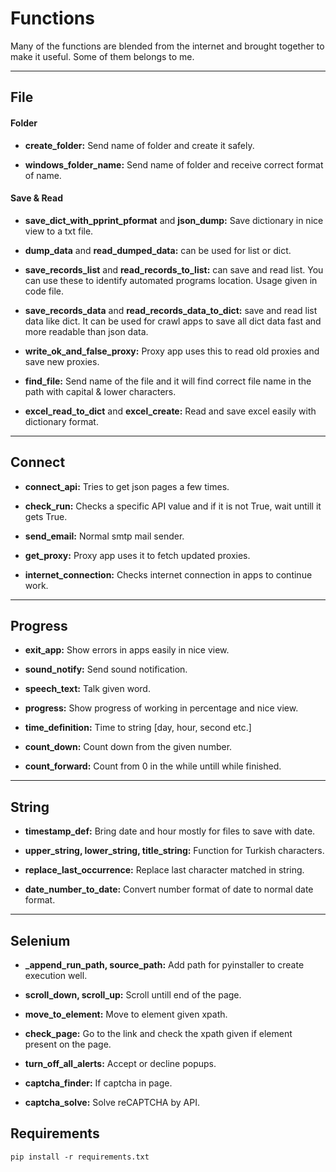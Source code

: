 # Functions

Many of the functions are blended from the internet and brought together to make it useful. Some of them belongs to me.

<hr>

## File

#### Folder

* **create_folder:** Send name of folder and create it safely.

* **windows_folder_name:** Send name of folder and receive correct format of name.

#### Save & Read

* **save_dict_with_pprint_pformat** and **json_dump:** Save dictionary in nice view to a txt file.

* **dump_data** and **read_dumped_data:** can be used for list or dict.

* **save_records_list** and **read_records_to_list:** can save and read list. You can use these to identify automated programs location. Usage given in code file.

* **save_records_data** and **read_records_data_to_dict:** save and read list data like dict. It can be used for crawl apps to save all dict data fast and more readable than json data.

* **write_ok_and_false_proxy:** Proxy app uses this to read old proxies and save new proxies.

* **find_file:** Send name of the file and it will find correct file name in the path with capital & lower characters.

* **excel_read_to_dict** and **excel_create:** Read and save excel easily with dictionary format.

<hr>

## Connect

* **connect_api:** Tries to get json pages a few times.

* **check_run:** Checks a specific API value and if it is not True, wait untill it gets True.

* **send_email:** Normal smtp mail sender.

* **get_proxy:** Proxy app uses it to fetch updated proxies.

* **internet_connection:** Checks internet connection in apps to continue work.

<hr>

## Progress

* **exit_app:** Show errors in apps easily in nice view.

* **sound_notify:** Send sound notification.

* **speech_text:** Talk given word.

* **progress:** Show progress of working in percentage and nice view.

* **time_definition:** Time to string [day, hour, second etc.]

* **count_down:** Count down from the given number.

* **count_forward:** Count from 0 in the while untill while finished.

<hr>

## String

* **timestamp_def:** Bring date and hour mostly for files to save with date.

* **upper_string, lower_string, title_string:** Function for Turkish characters.

* **replace_last_occurrence:** Replace last character matched in string.

* **date_number_to_date:** Convert number format of date to normal date format.

<hr>

## Selenium

* **_append_run_path, source_path:** Add path for pyinstaller to create execution well.

* **scroll_down, scroll_up:** Scroll untill end of the page.

* **move_to_element:** Move to element given xpath.

* **check_page:** Go to the link and check the xpath given if element present on the page.

* **turn_off_all_alerts:** Accept or decline popups.

* **captcha_finder:** If captcha in page.

* **captcha_solve:** Solve reCAPTCHA by API.

## Requirements

```
pip install -r requirements.txt
```

